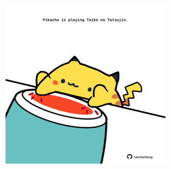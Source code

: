 <!-- built at 02/11/2024, 16:00:39 UTC -->
<p align="center">
  <img width="500" height="500" src="./ReadmeImage.svg">
</p>
